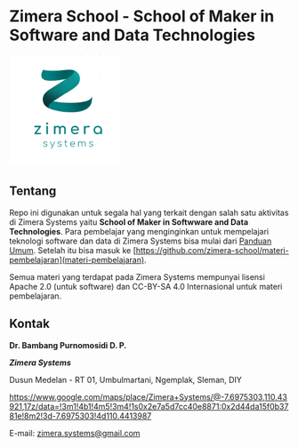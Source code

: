 # Zimera School - School of Maker in Software and Data Technologies

<img src="img/logo.png" alt="Zimera Systems' Logo" width="200" />

## Tentang 

Repo ini digunakan untuk segala hal yang terkait dengan salah satu aktivitas di Zimera Systems yaitu **School of Maker in Softwware and Data Technologies**. Para pembelajar yang menginginkan untuk mempelajari teknologi software dan data di Zimera Systems bisa mulai dari [Panduan Umum](panduan-umum/). Setelah itu bisa masuk ke [https://github.com/zimera-school/materi-pembelajaran](materi-pembelajaran).

Semua materi yang terdapat pada Zimera Systems mempunyai lisensi Apache 2.0 (untuk software) dan CC-BY-SA 4.0 Internasional untuk materi pembelajaran.

## Kontak

**Dr. Bambang Purnomosidi D. P.**

**_Zimera Systems_**

Dusun Medelan - RT 01, Umbulmartani, Ngemplak, Sleman, DIY

https://www.google.com/maps/place/Zimera+Systems/@-7.6975303,110.43921,17z/data=!3m1!4b1!4m5!3m4!1s0x2e7a5d7cc40e8871:0x2d44da15f0b3781e!8m2!3d-7.6975303!4d110.4413987

E-mail: zimera.systems@gmail.com

